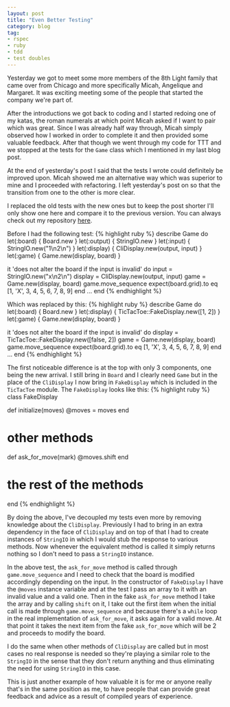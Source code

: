 ```yaml
---
layout: post
title: "Even Better Testing"
category: blog
tag:
- rspec
- ruby
- tdd
- test doubles
---
```


Yesterday we got to meet some more members of the 8th Light family that came over from Chicago and more specifically Micah, Angelique and Margaret. It was exciting meeting some of the people that started the company we're part of.

After the introductions we got back to coding and I started redoing one of my katas, the roman numerals at which point Micah asked if I want to pair which was great. Since I was already half way through, Micah simply observed how I worked in order to complete it and then provided some valuable feedback. After that though we went through my code for TTT and we stopped at the tests for the `Game` class which I mentioned in my last blog post.

At the end of yesterday's post I said that the tests I wrote could definitely be improved upon. Micah showed me an alternative way which was superior to mine and I proceeded with refactoring. I left yesterday's post on so that the transition from one to the other is more clear.

I replaced the old tests with the new ones but to keep the post shorter I'll only show one here and compare it to the previous version. You can always check out my repository [here](https://github.com/Maikon/TicTacToe_new).

Before I had the following test:
{% highlight ruby %}
describe Game do
  let(:board)   { Board.new }
  let(:output)  { StringIO.new }
  let(:input)   { StringIO.new("1\n2\n") }
  let(:display) { CliDisplay.new(output, input) }
  let(:game)    { Game.new(display, board) }

  it 'does not alter the board if the input is invalid' do
    input = StringIO.new("x\n2\n")
    display = CliDisplay.new(output, input)
    game = Game.new(display, board)
    game.move_sequence
    expect(board.grid).to eq [1, 'X', 3, 4, 5, 6, 7, 8, 9]
  end
  ...
end
{% endhighlight %}

Which was replaced by this:
{% highlight ruby %}
describe Game do
  let(:board)   { Board.new }
  let(:display) { TicTacToe::FakeDisplay.new([1, 2]) }
  let(:game)    { Game.new(display, board) }

  it 'does not alter the board if the input is invalid' do
    display = TicTacToe::FakeDisplay.new([false, 2])
    game = Game.new(display, board)
    game.move_sequence
    expect(board.grid).to eq [1, 'X', 3, 4, 5, 6, 7, 8, 9]
  end
  ...
end
{% endhighlight %}

The first noticeable difference is at the top with only 3 components, one being the new arrival. I still bring in `Board` and I clearly need `Game` but in the place of the `CliDisplay` I now bring in `FakeDisplay` which is included in the `TicTacToe` module. The `FakeDisplay` looks like this:
{% highlight ruby %}
class FakeDisplay

  def initialize(moves)
    @moves = moves
  end

  # other methods

  def ask_for_move(mark)
    @moves.shift
  end

  # the rest of the methods
end
{% endhighlight %}

By doing the above, I've decoupled my tests even more by removing knowledge about the `CliDisplay`. Previously I had to bring in an extra dependency in the face of `CliDisplay` and on top of that I had to create instances of `StringIO` in which I would stub the response to various methods.
Now whenever the equivalent method is called it simply returns nothing so I don't need to pass a `StringIO` instance.

In the above test, the `ask_for_move` method is called through `game.move_sequence` and I need to check that the board is modified accordingly depending on the input. In the constructor of `FakeDisplay` I have the `@moves` instance variable and at the test I pass an array to it with an invalid value and a valid one. Then in the fake `ask_for_move` method I take the array and by calling `shift` on it, I take out the first item when the initial call is made through `game.move_sequence` and because there's a `while` loop in the real implementation of `ask_for_move`, it asks again for a valid move. At that point it takes the next item from the fake `ask_for_move` which will be 2 and proceeds to modify the board.

I do the same when other methods of `CliDisplay` are called but in most cases no real response is needed so they're playing a similar role to the `StringIO` in the sense that they don't return anything and thus eliminating the need for using `StringIO` in this case.

This is just another example of how valuable it is for me or anyone really that's in the same position as me, to have people that can provide great feedback and advice as a result of compiled years of experience.
